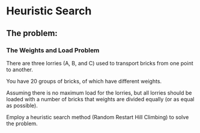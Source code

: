# Heuristic Search

## The problem:

### The Weights and Load Problem

There are three lorries (A, B, and C) used to transport bricks from one point to another. 

You have 20 groups of bricks, of which have different weights.  

Assuming there is no maximum load for the lorries, but all lorries should be loaded with a number of bricks that weights are divided equally (or as equal as possible).

Employ a heuristic search method (Random Restart Hill Climbing) to solve the problem.


